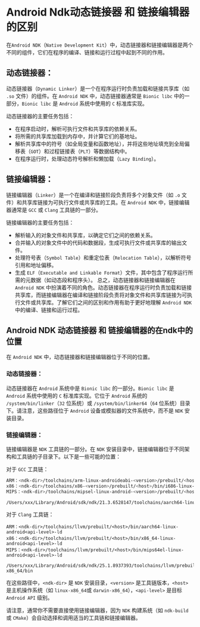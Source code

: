 # Android Ndk动态链接器 和 链接编辑器的区别
在`Android NDK`（`Native Development Kit`）中，动态链接器和链接编辑器是两个不同的组件，它们在程序的编译、链接和运行过程中起到不同的作用。

## 动态链接器：

动态链接器（`Dynamic Linker`）是一个在程序运行时负责加载和链接共享库（如 `.so` 文件）的组件。在 `Android NDK` 中，动态链接器通常是 `Bionic libc` 中的一部分，`Bionic libc` 是 `Android` 系统中使用的 `C` 标准库实现。

动态链接器的主要任务包括：

+ 在程序启动时，解析可执行文件和共享库的依赖关系。
+ 将所需的共享库加载到内存中，并计算它们的基地址。
+ 解析共享库中的符号（如全局变量和函数地址），并将这些地址填充到全局偏移表（`GOT`）和过程链接表（`PLT`）等数据结构中。
+ 在程序运行时，处理动态符号解析和懒加载（`Lazy Binding`）。

## 链接编辑器：

链接编辑器（`Linker`）是一个在编译和链接阶段负责将多个对象文件（如 `.o` 文件）和共享库链接为可执行文件或共享库的工具。在 `Android NDK` 中，链接编辑器通常是 `GCC` 或 `Clang` 工具链的一部分。

链接编辑器的主要任务包括：

+ 解析输入的对象文件和共享库，以确定它们之间的依赖关系。
+ 合并输入的对象文件中的代码和数据段，生成可执行文件或共享库的输出文件。
+ 处理符号表（`Symbol Table`）和重定位表（`Relocation Table`），以解析符号引用和地址偏移。
+ 生成 `ELF`（`Executable and Linkable Format`）文件，其中包含了程序运行所需的元数据（如动态段和程序头）。
总之，动态链接器和链接编辑器在 `Android NDK` 中扮演着不同的角色。动态链接器在程序运行时负责加载和链接共享库，而链接编辑器在编译和链接阶段负责将对象文件和共享库链接为可执行文件或共享库。了解它们之间的区别和作用有助于更好地理解 `Android NDK` 中的编译、链接和运行过程。

## Android NDK 动态链接器 和 链接编辑器的在ndk中的位置
在 `Android NDK` 中，动态链接器和链接编辑器位于不同的位置。

### 动态链接器：
动态链接器在 `Android` 系统中是 `Bionic libc` 的一部分。`Bionic libc` 是 `Android` 系统中使用的 `C` 标准库实现。它位于 `Android` 系统的 `/system/bin/linker`（`32` 位系统）或 `/system/bin/linker64`（`64` 位系统）目录下。请注意，这些路径位于 `Android` 设备或模拟器的文件系统中，而不是 `NDK` 安装目录。

### 链接编辑器：
链接编辑器是 `NDK` 工具链的一部分。在 `NDK` 安装目录中，链接编辑器位于不同架构和工具链的子目录下。以下是一些可能的位置：

对于 `GCC` 工具链：
```Bash
ARM：<ndk-dir>/toolchains/arm-linux-androideabi-<version>/prebuilt/<host>/bin/arm-linux-androideabi-ld
x86：<ndk-dir>/toolchains/x86-<version>/prebuilt/<host>/bin/i686-linux-android-ld
MIPS：<ndk-dir>/toolchains/mipsel-linux-android-<version>/prebuilt/<host>/bin/mipsel-linux-android-ld

/Users/xxx/Library/Android/sdk/ndk/21.3.6528147/toolchains/aarch64-linux-android-4.9/prebuilt/darwin-x86_64/bin/aarch64-linux-android-ld
```
对于 `Clang` 工具链：
```
ARM：<ndk-dir>/toolchains/llvm/prebuilt/<host>/bin/aarch64-linux-android<api-level>-ld
x86：<ndk-dir>/toolchains/llvm/prebuilt/<host>/bin/x86_64-linux-android<api-level>-ld
MIPS：<ndk-dir>/toolchains/llvm/prebuilt/<host>/bin/mips64el-linux-android<api-level>-ld

/Users/xxx/Library/Android/sdk/ndk/25.1.8937393/toolchains/llvm/prebuilt/darwin-x86_64/bin
```
在这些路径中，`<ndk-dir>` 是 `NDK` 安装目录，`<version>` 是工具链版本，`<host>` 是主机操作系统（如 `linux-x86_64`或 `darwin-x86_64`），`<api-level>` 是目标 `Android API` 级别。

请注意，通常你不需要直接使用链接编辑器，因为 `NDK` 构建系统（如 `ndk-build` 或 `CMake`）会自动选择和调用适当的工具链和链接编辑器。